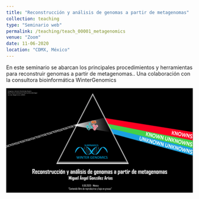 ```yaml
---
title: "Reconstrucción y análisis de genomas a partir de metagenomas"
collection: teaching
type: "Seminario web"
permalink: /teaching/teach_00001_metagenomics
venue: "Zoom"
date: 11-06-2020
location: "CDMX, México"
---
```


En este seminario se abarcan los principales procedimientos y herramientas para reconstruir genomas a partir de metagenomas.. Una colaboración con la consultora bioinformática WinterGenomics


[![Texto Alternativo](images/gama_metagenomics.png)](https://www.youtube.com/live/ckIbT93Qhjc?feature=share&t=275)


